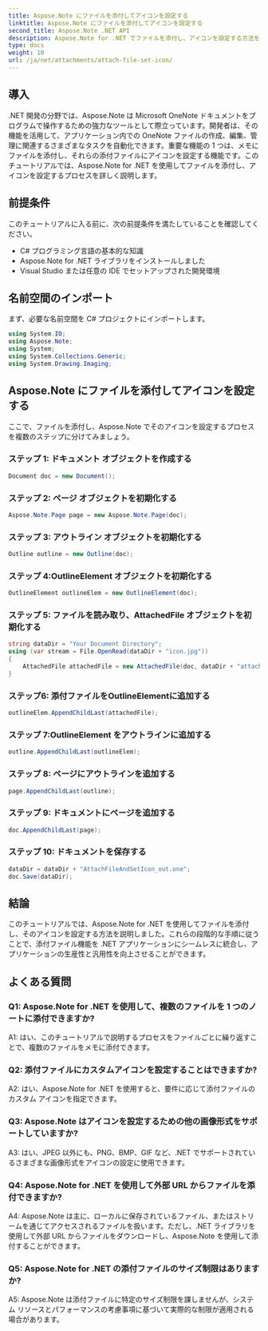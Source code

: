 ```yaml
---
title: Aspose.Note にファイルを添付してアイコンを設定する
linktitle: Aspose.Note にファイルを添付してアイコンを設定する
second_title: Aspose.Note .NET API
description: Aspose.Note for .NET でファイルを添付し、アイコンを設定する方法を学びます。このステップバイステップのチュートリアルで .NET アプリケーションを強化します。
type: docs
weight: 10
url: /ja/net/attachments/attach-file-set-icon/
---
```

## 導入

.NET 開発の分野では、Aspose.Note は Microsoft OneNote ドキュメントをプログラムで操作するための強力なツールとして際立っています。開発者は、その機能を活用して、アプリケーション内での OneNote ファイルの作成、編集、管理に関連するさまざまなタスクを自動化できます。重要な機能の 1 つは、メモにファイルを添付し、それらの添付ファイルにアイコンを設定する機能です。このチュートリアルでは、Aspose.Note for .NET を使用してファイルを添付し、アイコンを設定するプロセスを詳しく説明します。

## 前提条件

このチュートリアルに入る前に、次の前提条件を満たしていることを確認してください。

- C# プログラミング言語の基本的な知識
- Aspose.Note for .NET ライブラリをインストールしました
- Visual Studio または任意の IDE でセットアップされた開発環境

## 名前空間のインポート

まず、必要な名前空間を C# プロジェクトにインポートします。

```csharp
using System.IO;
using Aspose.Note;
using System;
using System.Collections.Generic;
using System.Drawing.Imaging;
```

## Aspose.Note にファイルを添付してアイコンを設定する

ここで、ファイルを添付し、Aspose.Note でそのアイコンを設定するプロセスを複数のステップに分けてみましょう。

### ステップ 1: ドキュメント オブジェクトを作成する

```csharp
Document doc = new Document();
```

### ステップ 2: ページ オブジェクトを初期化する

```csharp
Aspose.Note.Page page = new Aspose.Note.Page(doc);
```

### ステップ 3: アウトライン オブジェクトを初期化する

```csharp
Outline outline = new Outline(doc);
```

### ステップ 4:OutlineElement オブジェクトを初期化する

```csharp
OutlineElement outlineElem = new OutlineElement(doc);
```

### ステップ 5: ファイルを読み取り、AttachedFile オブジェクトを初期化する

```csharp
string dataDir = "Your Document Directory";
using (var stream = File.OpenRead(dataDir + "icon.jpg"))
{
    AttachedFile attachedFile = new AttachedFile(doc, dataDir + "attachment.txt", stream, ImageFormat.Jpeg);
}
```

### ステップ6: 添付ファイルをOutlineElementに追加する

```csharp
outlineElem.AppendChildLast(attachedFile);
```

### ステップ 7:OutlineElement をアウトラインに追加する

```csharp
outline.AppendChildLast(outlineElem);
```

### ステップ 8: ページにアウトラインを追加する

```csharp
page.AppendChildLast(outline);
```

### ステップ 9: ドキュメントにページを追加する

```csharp
doc.AppendChildLast(page);
```

### ステップ 10: ドキュメントを保存する

```csharp
dataDir = dataDir + "AttachFileAndSetIcon_out.one";
doc.Save(dataDir);
```

## 結論

このチュートリアルでは、Aspose.Note for .NET を使用してファイルを添付し、そのアイコンを設定する方法を説明しました。これらの段階的な手順に従うことで、添付ファイル機能を .NET アプリケーションにシームレスに統合し、アプリケーションの生産性と汎用性を向上させることができます。

## よくある質問

### Q1: Aspose.Note for .NET を使用して、複数のファイルを 1 つのノートに添付できますか?

A1: はい、このチュートリアルで説明するプロセスをファイルごとに繰り返すことで、複数のファイルをメモに添付できます。

### Q2: 添付ファイルにカスタムアイコンを設定することはできますか?

A2: はい、Aspose.Note for .NET を使用すると、要件に応じて添付ファイルのカスタム アイコンを指定できます。

### Q3: Aspose.Note はアイコンを設定するための他の画像形式をサポートしていますか?

A3: はい、JPEG 以外にも、PNG、BMP、GIF など、.NET でサポートされているさまざまな画像形式をアイコンの設定に使用できます。

### Q4: Aspose.Note for .NET を使用して外部 URL からファイルを添付できますか?

A4: Aspose.Note は主に、ローカルに保存されているファイル、またはストリームを通じてアクセスされるファイルを扱います。ただし、.NET ライブラリを使用して外部 URL からファイルをダウンロードし、Aspose.Note を使用して添付することができます。

### Q5: Aspose.Note for .NET の添付ファイルのサイズ制限はありますか?

A5: Aspose.Note は添付ファイルに特定のサイズ制限を課しませんが、システム リソースとパフォーマンスの考慮事項に基づいて実際的な制限が適用される場合があります。